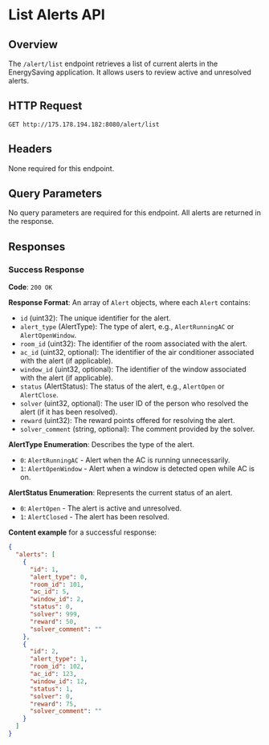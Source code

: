 # List Alerts API

## Overview
The `/alert/list` endpoint retrieves a list of current alerts in the EnergySaving application. It allows users to review active and unresolved alerts.

## HTTP Request
`GET http://175.178.194.182:8080/alert/list`

## Headers
None required for this endpoint.

## Query Parameters
No query parameters are required for this endpoint. All alerts are returned in the response.

## Responses

### Success Response

**Code**: `200 OK`

**Response Format**:
An array of `Alert` objects, where each `Alert` contains:

- `id` (uint32): The unique identifier for the alert.
- `alert_type` (AlertType): The type of alert, e.g., `AlertRunningAC` or `AlertOpenWindow`.
- `room_id` (uint32): The identifier of the room associated with the alert.
- `ac_id` (uint32, optional): The identifier of the air conditioner associated with the alert (if applicable).
- `window_id` (uint32, optional): The identifier of the window associated with the alert (if applicable).
- `status` (AlertStatus): The status of the alert, e.g., `AlertOpen` or `AlertClose`.
- `solver` (uint32, optional): The user ID of the person who resolved the alert (if it has been resolved).
- `reward` (uint32): The reward points offered for resolving the alert.
- `solver_comment` (string, optional): The comment provided by the solver.

**AlertType Enumeration**:
Describes the type of the alert.
- `0`: `AlertRunningAC` - Alert when the AC is running unnecessarily.
- `1`: `AlertOpenWindow` - Alert when a window is detected open while AC is on.

**AlertStatus Enumeration**:
Represents the current status of an alert.
- `0`: `AlertOpen` - The alert is active and unresolved.
- `1`: `AlertClosed` - The alert has been resolved.

**Content example** for a successful response:

```json
{
  "alerts": [
    {
      "id": 1,
      "alert_type": 0,
      "room_id": 101,
      "ac_id": 5,
      "window_id": 2,
      "status": 0,
      "solver": 999,
      "reward": 50,
      "solver_comment": ""
    },
    {
      "id": 2,
      "alert_type": 1,
      "room_id": 102,
      "ac_id": 123,
      "window_id": 12,
      "status": 1,
      "solver": 0,
      "reward": 75,
      "solver_comment": ""
    }
  ]
}
